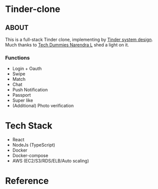# Tinder-clone

## ABOUT
This is a full-stack Tinder clone, implementing by [Tinder system design](https://www.youtube.com/watch?v=nBdTBDJNOh8). Much thanks to [Tech Dummies Narendra L](https://www.youtube.com/channel/UCn1XnDWhsLS5URXTi5wtFTA) shed a light on it.

### Functions

- Login + Oauth
- Swipe
- Match
- Chat
- Push Notification
- Passport
- Super like
- (Additional) Photo verification

# Tech Stack

- React
- NodeJs (TypeScript)
- Docker
- Docker-compose
- AWS (EC2/S3/RDS/ELB/Auto scaling)

# Reference
